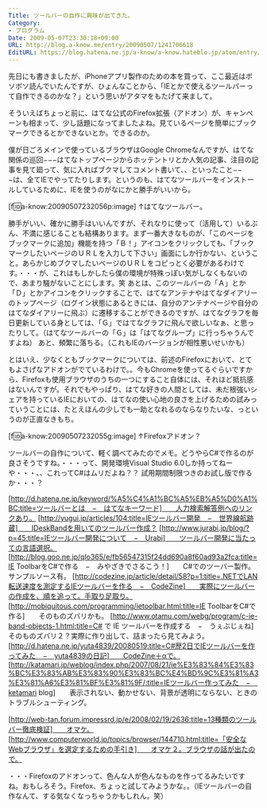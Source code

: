```yaml
---
Title: ツールバーの自作に興味が出てきた。
Category:
- プログラム
Date: 2009-05-07T23:30:18+09:00
URL: http://blog.a-know.me/entry/20090507/1241706618
EditURL: https://blog.hatena.ne.jp/a-know/a-know.hateblo.jp/atom/entry/12921228815727980093
---
```



先日にも書きましたが、iPhoneアプリ製作のための本を買って、ここ最近はボソボソ読んでいたんですが、ひょんなことから、「IEとかで使えるツールバーって自作できるのかな？」という思いがアタマをもたげて来まして。

そういえばちょっと前に、はてな公式のFirefox拡張（アドオン）が、キャンペーンも相まって、少し話題になってましたよね。見ているページを簡単にブックマークできるとかできないとか。できるのか。

僕が日ごろメインで使っているブラウザはGoogle Chromeなんですが、はてな関係の巡回−−−はてなトップページからホッテントリとか人気の記事、注目の記事を見て廻って、気に入ればブクマしてコメント書いて、、といったこと−−−は、全てIEでやってたりします。というのも、はてなツールバーをインストールしているために、IEを使うのがなにかと勝手がいいから。


[f:id:a-know:20090507232056p:image]
↑はてなツールバー。


勝手がいい、確かに勝手はいいんですが、それなりに使って（活用して）いるぶん、不満に感じることも結構あります。まず一番大きなものが、「このページをブックマークに追加」機能を持つ「Ｂ！」アイコンをクリックしても、「ブックマークしたいページのＵＲＬを入力して下さい」画面にしか行かない、ということ。あらかじめブクマしたいページのＵＲＬをコピっとく必要があるわけです。・・・が、これはもしかしたら僕の環境が特殊っぽい気がしなくもないので、あまり騒がないことにします。笑
あとは、このツールバーの「Ａ」とか「Ｄ」とかアイコンをクリックすることで、はてなアンテナやはてなダイアリーのトップページ（ログイン状態にあるときには、自分のアンテナページや自分のはてなダイアリーに飛ぶ）に遷移することができるのですが、はてなグラフを毎日更新している身としては、「Ｇ」ではてなグラフに飛んで欲しいなぁ、と思ったりして。（はてなツールバーの「Ｇ」は「はてなグループ」に行っちゃうんですよね）
あと、頻繁に落ちる。（これもIEのバージョンが相性悪いせいかも）

とはいえ、少なくともブックマークについては、前述のFirefoxにおいて、とてもよさげなアドオンがでているわけで。。今もChromeを使ってるぐらいですから、Firefoxも使用ブラウザのうちの一つにすること自体には、それほど抵抗感はないんですが。それでもやっぱり、はてな好きの人間としては、未だ根強いシェアを持っているIEにおいての、はてなの使い心地の良さを上げるための試みっていうことには、たとえほんの少しでも一助となれるのならなりたいな、っというのが正直なきもち。


[f:id:a-know:20090507232055g:image]
↑Firefoxアドオン？


ツールバーの自作について、軽く調べてみたのでメモ。どうやらC#で作るのが良さそうですね。・・・って、開発環境Visual Studio 6.0しか持ってねーや・・・、、これってC#はムリだよね？？
試用期間制限つきのお試し版で作るか・・・？


[http://d.hatena.ne.jp/keyword/%A5%C4%A1%BC%A5%EB%A5%D0%A1%BC:title=ツールバーとは　−　はてなキーワード]　　人力検索解答例へのリンクあり。
[http://yugui.jp/articles/104:title=IEツールバー開発　−　世界線航跡蔵]　　IDeskBandを用いてのツールバー作成？
[http://www.jurabi.jp/blog/?p=45:title=IEツールバー開発について　−　Urabi]　　ツールバー開発に当たっての言語選択。
[http://blog.goo.ne.jp/qlo365/e/fb56547315f24dd690a8f60ad93a2fca:title=IE ToolbarをC#で作る　−　みやざきでさるこう！]　　C#でのツーバー製作。サンプルソース有。
[http://codezine.jp/article/detail/58?p=1:title=.NETでLAN転送速度を測定するIEツールバーを作る　−　CodeZine]　　実際にツールバーの作成を、順を追って。手取り足取り。
[http://mobiquitous.com/programming/ietoolbar.html:title=IE ToolbarをC#で作る]　　そのものズバリかも。
[http://www.otamu.com/webg/program/c-ie-band-objects-1.html:title=C# で IE ツールバーを作成する　−　うぇぶじぇね]　　そのものズバリ２？実際に作り出して、詰まったら見てみよう。
[http://d.hatena.ne.jp/yuta4839/20080519:title=C#歴2日でIEツールバーを作ってみた　−　yuta4839の日記]　　CodeZine＋αで。
[http://katamari.jp/weblog/index.php/2007/08/21/ie%E3%83%84%E3%83%BC%E3%83%AB%E3%83%90%E3%83%BC%E4%BD%9C%E3%81%A3%E3%81%A6%E3%81%BF%E3%81%9F/:title=IEツールバー作ってみた　−　ketamari blog]　　表示されない、動かせない、背景が透明にならない、ときのトラブルシューティング。


[http://web-tan.forum.impressrd.jp/e/2008/02/19/2636:title=13種類のツールバー徹底検証]　　オマケ。
[http://www.computerworld.jp/topics/browser/144710.html:title=「安全なWebブラウザ」を選定するための手引き]　　オマケ２。ブラウザの話が出たので。


・・・Firefoxのアドオンって、色んな人が色んなものを作ってるみたいですね。おもしろそう。Firefox、ちょっと試してみようかな。。（IEツールバーの自作なんて、する気なくなっちゃうかもしれん。笑）
